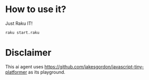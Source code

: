 # How to use it?

Just Raku IT!

```
raku start.raku
```

# Disclaimer

This ai agent uses https://github.com/jakesgordon/javascript-tiny-platformer as its playground.

